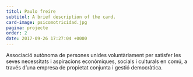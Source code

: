 ```yaml
---
titol: Paulo freire
subtitol: A brief description of the card.
card-image: psicomotricidad.jpg
pagina: projecte
order: 2
date: 2017-09-26 17:27:04 +0000
---
```

Associació autònoma de persones unides voluntàriament per satisfer les seves necessitats i aspiracions econòmiques, socials i culturals en comú, a través d’una empresa de propietat conjunta i gestió democràtica.
